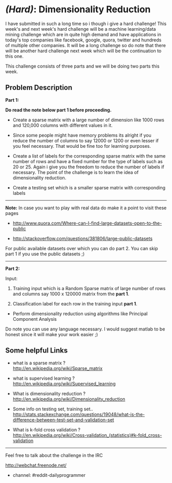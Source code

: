 # [](#HardIcon) _(Hard)_: Dimensionality Reduction

I have submitted in such a long time so i though i give a hard challenge! This week's and next week's hard challenge will be a machine learning/data mining challenge which are in quite high demand and have applications in today's top companies like facebook, google, quora, twitter and hundreds of multiple other companies. It will be a long challenge so do note that there will be another hard challenge next week which will be the continuation to this one.


This challenge consists of three parts and we will be doing two parts this week.

## Problem Description

**Part 1:**


**Do read the note below part 1 before proceeding.**


* Create a sparse matrix with a large number of dimension like 1000 rows and 120,000 columns with different values in it.

* Since some people might have memory problems its alright if you reduce the number of columns to say 12000 or 1200 or even lesser if you feel necessary. That would be fine too for learning purposes.

* Create a list of labels for the corresponding sparse matrix with the same number of rows and have a fixed number for the type of labels such as 20 or 25. Again i give you the freedom to reduce the number of labels if necessary. The point of the challenge is to learn the idea of dimensionality reduction.

* Create a testing set which is a smaller sparse matrix with corresponding labels

_____________________________

**Note:** In case you want to play with real data do make it a point to visit these pages

* http://www.quora.com/Where-can-I-find-large-datasets-open-to-the-public

* http://stackoverflow.com/questions/381806/large-public-datasets

For public available datasets over which you can do part 2. You can skip part 1 if you use the public datasets ;)

________________________________






**Part 2:** 

Input: 

1. Training input which is a Random Sparse matrix of large number of rows and columns say 1000 x 120000 matrix from the **part 1**.

2. Classification label for each row in the training input **part 1**.


* Perform dimensionality reduction using algorithms like Principal Component Analysis

Do note you can use any language necessary. I would suggest matlab to be honest since it will make your work easier ;)

## Some helpful Links

* what is a sparse matrix ?  
http://en.wikipedia.org/wiki/Sparse_matrix


* what is supervised learning ?  
http://en.wikipedia.org/wiki/Supervised_learning


* What is dimensionality reduction ?  
http://en.wikipedia.org/wiki/Dimensionality_reduction

* Some info on testing set, training set..  
http://stats.stackexchange.com/questions/19048/what-is-the-difference-between-test-set-and-validation-set


* What is k-fold cross validation ?  
http://en.wikipedia.org/wiki/Cross-validation_(statistics)#k-fold_cross-validation



_______________________________

Feel free to talk about the challenge in the IRC

http://webchat.freenode.net/   

* channel: #reddit-dailyprogrammer